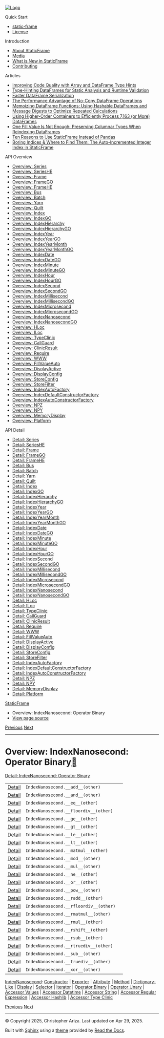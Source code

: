[![Logo](../_static/sf-logo-web_icon-small.png)](../index.md)

Quick Start

* [static-frame](../readme.md)
* [License](../license.md)

Introduction

* [About StaticFrame](../intro.md)
* [Media](../intro.html#media)
* [What is New in StaticFrame](../new.md)
* [Contributing](../contributing.md)

Articles

* [Improving Code Quality with Array and DataFrame Type Hints](../articles/guard.md)
* [Type-Hinting DataFrames for Static Analysis and Runtime Validation](../articles/ftyping.md)
* [Faster DataFrame Serialization](../articles/serialize.md)
* [The Performance Advantage of No-Copy DataFrame Operations](../articles/no_copy.md)
* [Memoizing DataFrame Functions: Using Hashable DataFrames and Message Digests to Optimize Repeated Calculations](../articles/hash.md)
* [Using Higher-Order Containers to Efficiently Process 7,163 (or More) DataFrames](../articles/uhoc.md)
* [One Fill Value Is Not Enough: Preserving Columnar Types When Reindexing DataFrames](../articles/fill_value.md)
* [Ten Reasons to Use StaticFrame Instead of Pandas](../articles/upgrade.md)
* [Boring Indices & Where to Find Them: The Auto-Incremented Integer Index in StaticFrame](../articles/aiii.md)

API Overview

* [Overview: Series](series.md)
* [Overview: SeriesHE](series_he.md)
* [Overview: Frame](frame.md)
* [Overview: FrameGO](frame_go.md)
* [Overview: FrameHE](frame_he.md)
* [Overview: Bus](bus.md)
* [Overview: Batch](batch.md)
* [Overview: Yarn](yarn.md)
* [Overview: Quilt](quilt.md)
* [Overview: Index](index.md)
* [Overview: IndexGO](index_go.md)
* [Overview: IndexHierarchy](index_hierarchy.md)
* [Overview: IndexHierarchyGO](index_hierarchy_go.md)
* [Overview: IndexYear](index_year.md)
* [Overview: IndexYearGO](index_year_go.md)
* [Overview: IndexYearMonth](index_year_month.md)
* [Overview: IndexYearMonthGO](index_year_month_go.md)
* [Overview: IndexDate](index_date.md)
* [Overview: IndexDateGO](index_date_go.md)
* [Overview: IndexMinute](index_minute.md)
* [Overview: IndexMinuteGO](index_minute_go.md)
* [Overview: IndexHour](index_hour.md)
* [Overview: IndexHourGO](index_hour_go.md)
* [Overview: IndexSecond](index_second.md)
* [Overview: IndexSecondGO](index_second_go.md)
* [Overview: IndexMillisecond](index_millisecond.md)
* [Overview: IndexMillisecondGO](index_millisecond_go.md)
* [Overview: IndexMicrosecond](index_microsecond.md)
* [Overview: IndexMicrosecondGO](index_microsecond_go.md)
* [Overview: IndexNanosecond](index_nanosecond.md)
* [Overview: IndexNanosecondGO](index_nanosecond_go.md)
* [Overview: HLoc](hloc.md)
* [Overview: ILoc](iloc.md)
* [Overview: TypeClinic](type_clinic.md)
* [Overview: CallGuard](call_guard.md)
* [Overview: ClinicResult](clinic_result.md)
* [Overview: Require](require.md)
* [Overview: WWW](www.md)
* [Overview: FillValueAuto](fill_value_auto.md)
* [Overview: DisplayActive](display_active.md)
* [Overview: DisplayConfig](display_config.md)
* [Overview: StoreConfig](store_config.md)
* [Overview: StoreFilter](store_filter.md)
* [Overview: IndexAutoFactory](index_auto_factory.md)
* [Overview: IndexDefaultConstructorFactory](index_default_constructor_factory.md)
* [Overview: IndexAutoConstructorFactory](index_auto_constructor_factory.md)
* [Overview: NPZ](npz.md)
* [Overview: NPY](npy.md)
* [Overview: MemoryDisplay](memory_display.md)
* [Overview: Platform](platform.md)

API Detail

* [Detail: Series](../api_detail/series.md)
* [Detail: SeriesHE](../api_detail/series_he.md)
* [Detail: Frame](../api_detail/frame.md)
* [Detail: FrameGO](../api_detail/frame_go.md)
* [Detail: FrameHE](../api_detail/frame_he.md)
* [Detail: Bus](../api_detail/bus.md)
* [Detail: Batch](../api_detail/batch.md)
* [Detail: Yarn](../api_detail/yarn.md)
* [Detail: Quilt](../api_detail/quilt.md)
* [Detail: Index](../api_detail/index.md)
* [Detail: IndexGO](../api_detail/index_go.md)
* [Detail: IndexHierarchy](../api_detail/index_hierarchy.md)
* [Detail: IndexHierarchyGO](../api_detail/index_hierarchy_go.md)
* [Detail: IndexYear](../api_detail/index_year.md)
* [Detail: IndexYearGO](../api_detail/index_year_go.md)
* [Detail: IndexYearMonth](../api_detail/index_year_month.md)
* [Detail: IndexYearMonthGO](../api_detail/index_year_month_go.md)
* [Detail: IndexDate](../api_detail/index_date.md)
* [Detail: IndexDateGO](../api_detail/index_date_go.md)
* [Detail: IndexMinute](../api_detail/index_minute.md)
* [Detail: IndexMinuteGO](../api_detail/index_minute_go.md)
* [Detail: IndexHour](../api_detail/index_hour.md)
* [Detail: IndexHourGO](../api_detail/index_hour_go.md)
* [Detail: IndexSecond](../api_detail/index_second.md)
* [Detail: IndexSecondGO](../api_detail/index_second_go.md)
* [Detail: IndexMillisecond](../api_detail/index_millisecond.md)
* [Detail: IndexMillisecondGO](../api_detail/index_millisecond_go.md)
* [Detail: IndexMicrosecond](../api_detail/index_microsecond.md)
* [Detail: IndexMicrosecondGO](../api_detail/index_microsecond_go.md)
* [Detail: IndexNanosecond](../api_detail/index_nanosecond.md)
* [Detail: IndexNanosecondGO](../api_detail/index_nanosecond_go.md)
* [Detail: HLoc](../api_detail/hloc.md)
* [Detail: ILoc](../api_detail/iloc.md)
* [Detail: TypeClinic](../api_detail/type_clinic.md)
* [Detail: CallGuard](../api_detail/call_guard.md)
* [Detail: ClinicResult](../api_detail/clinic_result.md)
* [Detail: Require](../api_detail/require.md)
* [Detail: WWW](../api_detail/www.md)
* [Detail: FillValueAuto](../api_detail/fill_value_auto.md)
* [Detail: DisplayActive](../api_detail/display_active.md)
* [Detail: DisplayConfig](../api_detail/display_config.md)
* [Detail: StoreConfig](../api_detail/store_config.md)
* [Detail: StoreFilter](../api_detail/store_filter.md)
* [Detail: IndexAutoFactory](../api_detail/index_auto_factory.md)
* [Detail: IndexDefaultConstructorFactory](../api_detail/index_default_constructor_factory.md)
* [Detail: IndexAutoConstructorFactory](../api_detail/index_auto_constructor_factory.md)
* [Detail: NPZ](../api_detail/npz.md)
* [Detail: NPY](../api_detail/npy.md)
* [Detail: MemoryDisplay](../api_detail/memory_display.md)
* [Detail: Platform](../api_detail/platform.md)

[StaticFrame](../index.md)

* Overview: IndexNanosecond: Operator Binary
* [View page source](../_sources/api_overview/index_nanosecond-operator_binary.rst.txt)

[Previous](index_nanosecond-iterator.html "Overview: IndexNanosecond: Iterator")
[Next](index_nanosecond-operator_unary.html "Overview: IndexNanosecond: Operator Unary")

---

# Overview: IndexNanosecond: Operator Binary[](#overview-indexnanosecond-operator-binary "Link to this heading")

[Detail: IndexNanosecond: Operator Binary](../api_detail/index_nanosecond-operator_binary.html#api-detail-indexnanosecond-operator-binary)

|  |  |  |
| --- | --- | --- |
| [Detail](../api_detail/index_nanosecond-operator_binary.html#api-sig-indexnanosecond-add) | `IndexNanosecond.__add__(other)` |  |
| [Detail](../api_detail/index_nanosecond-operator_binary.html#api-sig-indexnanosecond-and) | `IndexNanosecond.__and__(other)` |  |
| [Detail](../api_detail/index_nanosecond-operator_binary.html#api-sig-indexnanosecond-eq) | `IndexNanosecond.__eq__(other)` |  |
| [Detail](../api_detail/index_nanosecond-operator_binary.html#api-sig-indexnanosecond-floordiv) | `IndexNanosecond.__floordiv__(other)` |  |
| [Detail](../api_detail/index_nanosecond-operator_binary.html#api-sig-indexnanosecond-ge) | `IndexNanosecond.__ge__(other)` |  |
| [Detail](../api_detail/index_nanosecond-operator_binary.html#api-sig-indexnanosecond-gt) | `IndexNanosecond.__gt__(other)` |  |
| [Detail](../api_detail/index_nanosecond-operator_binary.html#api-sig-indexnanosecond-le) | `IndexNanosecond.__le__(other)` |  |
| [Detail](../api_detail/index_nanosecond-operator_binary.html#api-sig-indexnanosecond-lt) | `IndexNanosecond.__lt__(other)` |  |
| [Detail](../api_detail/index_nanosecond-operator_binary.html#api-sig-indexnanosecond-matmul) | `IndexNanosecond.__matmul__(other)` |  |
| [Detail](../api_detail/index_nanosecond-operator_binary.html#api-sig-indexnanosecond-mod) | `IndexNanosecond.__mod__(other)` |  |
| [Detail](../api_detail/index_nanosecond-operator_binary.html#api-sig-indexnanosecond-mul) | `IndexNanosecond.__mul__(other)` |  |
| [Detail](../api_detail/index_nanosecond-operator_binary.html#api-sig-indexnanosecond-ne) | `IndexNanosecond.__ne__(other)` |  |
| [Detail](../api_detail/index_nanosecond-operator_binary.html#api-sig-indexnanosecond-or) | `IndexNanosecond.__or__(other)` |  |
| [Detail](../api_detail/index_nanosecond-operator_binary.html#api-sig-indexnanosecond-pow) | `IndexNanosecond.__pow__(other)` |  |
| [Detail](../api_detail/index_nanosecond-operator_binary.html#api-sig-indexnanosecond-radd) | `IndexNanosecond.__radd__(other)` |  |
| [Detail](../api_detail/index_nanosecond-operator_binary.html#api-sig-indexnanosecond-rfloordiv) | `IndexNanosecond.__rfloordiv__(other)` |  |
| [Detail](../api_detail/index_nanosecond-operator_binary.html#api-sig-indexnanosecond-rmatmul) | `IndexNanosecond.__rmatmul__(other)` |  |
| [Detail](../api_detail/index_nanosecond-operator_binary.html#api-sig-indexnanosecond-rmul) | `IndexNanosecond.__rmul__(other)` |  |
| [Detail](../api_detail/index_nanosecond-operator_binary.html#api-sig-indexnanosecond-rshift) | `IndexNanosecond.__rshift__(other)` |  |
| [Detail](../api_detail/index_nanosecond-operator_binary.html#api-sig-indexnanosecond-rsub) | `IndexNanosecond.__rsub__(other)` |  |
| [Detail](../api_detail/index_nanosecond-operator_binary.html#api-sig-indexnanosecond-rtruediv) | `IndexNanosecond.__rtruediv__(other)` |  |
| [Detail](../api_detail/index_nanosecond-operator_binary.html#api-sig-indexnanosecond-sub) | `IndexNanosecond.__sub__(other)` |  |
| [Detail](../api_detail/index_nanosecond-operator_binary.html#api-sig-indexnanosecond-truediv) | `IndexNanosecond.__truediv__(other)` |  |
| [Detail](../api_detail/index_nanosecond-operator_binary.html#api-sig-indexnanosecond-xor) | `IndexNanosecond.__xor__(other)` |  |

[IndexNanosecond](index_nanosecond.html#api-overview-indexnanosecond): [Constructor](index_nanosecond-constructor.html#api-overview-indexnanosecond-constructor) | [Exporter](index_nanosecond-exporter.html#api-overview-indexnanosecond-exporter) | [Attribute](index_nanosecond-attribute.html#api-overview-indexnanosecond-attribute) | [Method](index_nanosecond-method.html#api-overview-indexnanosecond-method) | [Dictionary-Like](index_nanosecond-dictionary_like.html#api-overview-indexnanosecond-dictionary-like) | [Display](index_nanosecond-display.html#api-overview-indexnanosecond-display) | [Selector](index_nanosecond-selector.html#api-overview-indexnanosecond-selector) | [Iterator](index_nanosecond-iterator.html#api-overview-indexnanosecond-iterator) | [Operator Binary](#api-overview-indexnanosecond-operator-binary) | [Operator Unary](index_nanosecond-operator_unary.html#api-overview-indexnanosecond-operator-unary) | [Accessor Values](index_nanosecond-accessor_values.html#api-overview-indexnanosecond-accessor-values) | [Accessor Datetime](index_nanosecond-accessor_datetime.html#api-overview-indexnanosecond-accessor-datetime) | [Accessor String](index_nanosecond-accessor_string.html#api-overview-indexnanosecond-accessor-string) | [Accessor Regular Expression](index_nanosecond-accessor_regular_expression.html#api-overview-indexnanosecond-accessor-regular-expression) | [Accessor Hashlib](index_nanosecond-accessor_hashlib.html#api-overview-indexnanosecond-accessor-hashlib) | [Accessor Type Clinic](index_nanosecond-accessor_type_clinic.html#api-overview-indexnanosecond-accessor-type-clinic)

[Previous](index_nanosecond-iterator.html "Overview: IndexNanosecond: Iterator")
[Next](index_nanosecond-operator_unary.html "Overview: IndexNanosecond: Operator Unary")

---

© Copyright 2025, Christopher Ariza.
Last updated on Apr 29, 2025.

Built with [Sphinx](https://www.sphinx-doc.org/) using a
[theme](https://github.com/readthedocs/sphinx_rtd_theme)
provided by [Read the Docs](https://readthedocs.org).